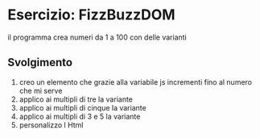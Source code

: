Esercizio: FizzBuzzDOM
===
il programma crea numeri da 1 a 100 con delle varianti
## Svolgimento

1. creo un elemento che grazie alla variabile js incrementi fino al numero che mi serve
2. applico ai multipli di tre la variante
3. applico ai multipli di cinque la variante 
4. applico ai multipli di 3 e 5 la variante
5. personalizzo l Html
